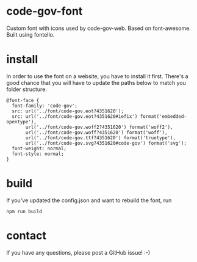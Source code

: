 # code-gov-font
Custom font with icons used by code-gov-web. Based on font-awesome. Built using fontello.

# install
In order to use the font on a website, you have to install it first.
There's a good chance that you will have to update the paths below
to match you folder structure.
```
@font-face {
  font-family: 'code-gov';
  src: url('../font/code-gov.eot?4351620');
  src: url('../font/code-gov.eot?4351620#iefix') format('embedded-opentype'),
       url('../font/code-gov.woff2?4351620') format('woff2'),
       url('../font/code-gov.woff?4351620') format('woff'),
       url('../font/code-gov.ttf?4351620') format('truetype'),
       url('../font/code-gov.svg?4351620#code-gov') format('svg');
  font-weight: normal;
  font-style: normal;
}
```

# build
If you've updated the config.json and want to rebuild the font, run
```
npm run build
```

# contact
If you have any questions, please post a GitHub issue! :-)
